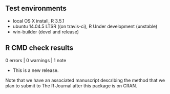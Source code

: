 ## Test environments

* local OS X install, R 3.5.1
* ubuntu 14.04.5 LTSR ((on travis-ci), R Under development (unstable)
* win-builder (devel and release)

## R CMD check results

0 errors | 0 warnings | 1 note

* This is a new release.

Note that we have an associated manuscript describing the method
that we plan to submit to The R Journal after this package is on CRAN.
